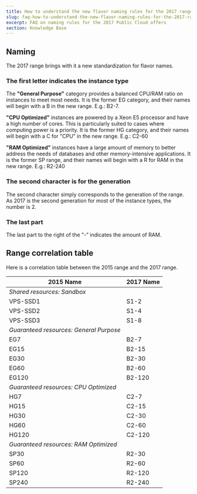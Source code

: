 ```yaml
---
title: How to understand the new flavor naming rules for the 2017 range?
slug: faq-how-to-understand-the-new-flavor-naming-rules-for-the-2017-range
excerpt: FAQ on naming rules for the 2017 Public Cloud offers
section: Knowledge Base
---
```



## Naming
The 2017 range brings with it a new standardization for flavor names.


### The first letter indicates the instance type
The **"General Purpose"** category provides a balanced CPU/RAM ratio on instances to meet most needs. It is the former EG category, and their names will begin with a B in the new range. E.g.: B2-7.

**"CPU Optimized"** instances are powered by a Xeon E5 processor and have a high number of cores. This is particularly suited to cases where computing power is a priority. It is the former HG category, and their names will begin with a C for "CPU" in the new range. E.g.: C2-60

**"RAM Optimized"** instances have a large amount of memory to better address the needs of databases and other memory-intensive applications. It is the former SP range, and their names will begin with a R for RAM in the new range. E.g.: R2-240


### The second character is for the generation
The second character simply corresponds to the generation of the range. As 2017 is the second generation for most of the instance types, the number is 2.


### The last part
The last part to the right of the "-” indicates the amount of RAM.


## Range correlation table
Here is a correlation table between the 2015 range and the 2017 range.

|2015 Name|2017 Name|
|---|---|
|*Shared resources: Sandbox*||
|VPS-SSD1|S1-2|
|VPS-SSD2|S1-4|
|VPS-SSD3|S1-8|
|*Guaranteed resources: General Purpose*||
|EG7|B2-7|
|EG15|B2-15|
|EG30|B2-30|
|EG60|B2-60|
|EG120|B2-120|
|*Guaranteed resources: CPU Optimized*||
|HG7|C2-7|
|HG15|C2-15|
|HG30|C2-30|
|HG60|C2-60|
|HG120|C2-120|
|*Guaranteed resources: RAM Optimized*||
|SP30|R2-30|
|SP60|R2-60|
|SP120|R2-120|
|SP240|R2-240|